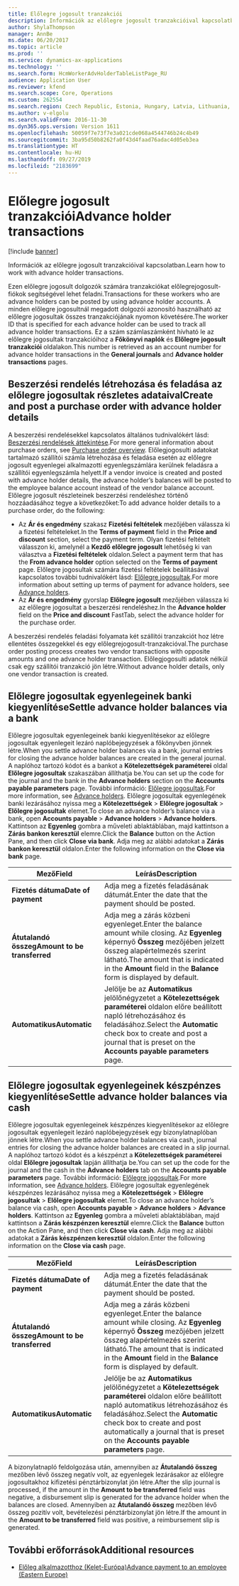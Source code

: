 ```yaml
---
title: Előlegre jogosult tranzakciói
description: Információk az előlegre jogosult tranzakcióival kapcsolatban a Microsoft Dynamics 365 Finance rendszerben.
author: ShylaThompson
manager: AnnBe
ms.date: 06/20/2017
ms.topic: article
ms.prod: ''
ms.service: dynamics-ax-applications
ms.technology: ''
ms.search.form: HcmWorkerAdvHolderTableListPage_RU
audience: Application User
ms.reviewer: kfend
ms.search.scope: Core, Operations
ms.custom: 262554
ms.search.region: Czech Republic, Estonia, Hungary, Latvia, Lithuania, Poland, Russia
ms.author: v-elgolu
ms.search.validFrom: 2016-11-30
ms.dyn365.ops.version: Version 1611
ms.openlocfilehash: 50059f7e73f7e3a021cde068a4544746b24c4b49
ms.sourcegitcommit: 3ba95d50b8262fa0f43d4faad76adac4d05eb3ea
ms.translationtype: HT
ms.contentlocale: hu-HU
ms.lasthandoff: 09/27/2019
ms.locfileid: "2183699"
---
```

# <a name="advance-holder-transactions"></a><span data-ttu-id="a10b2-103">Előlegre jogosult tranzakciói</span><span class="sxs-lookup"><span data-stu-id="a10b2-103">Advance holder transactions</span></span>

[!include [banner](../includes/banner.md)]

<span data-ttu-id="a10b2-104">Információk az előlegre jogosult tranzakcióival kapcsolatban.</span><span class="sxs-lookup"><span data-stu-id="a10b2-104">Learn how to work with advance holder transactions.</span></span>

<span data-ttu-id="a10b2-105">Ezen előlegre jogosult dolgozók számára tranzakciókat előlegrejogosult-fiókok segítségével lehet feladni.</span><span class="sxs-lookup"><span data-stu-id="a10b2-105">Transactions for these workers who are advance holders can be posted by using advance holder accounts.</span></span> <span data-ttu-id="a10b2-106">A minden előlegre jogosultnál megadott dolgozói azonosító használható az előlegre jogosultak összes tranzakciójának nyomon követésére.</span><span class="sxs-lookup"><span data-stu-id="a10b2-106">The worker ID that is specified for each advance holder can be used to track all advance holder transactions.</span></span> <span data-ttu-id="a10b2-107">Ez a szám számlaszámként hívható le az előlegre jogosultak tranzakcióihoz a **Főkönyvi naplók** és **Előlegre jogosult tranzakciói** oldalakon.</span><span class="sxs-lookup"><span data-stu-id="a10b2-107">This number is retrieved as an account number for advance holder transactions in the **General journals** and **Advance holder transactions** pages.</span></span>

## <a name="create-and-post-a-purchase-order-with-advance-holder-details"></a><span data-ttu-id="a10b2-108">Beszerzési rendelés létrehozása és feladása az előlegre jogosultak részletes adataival</span><span class="sxs-lookup"><span data-stu-id="a10b2-108">Create and post a purchase order with advance holder details</span></span>
<span data-ttu-id="a10b2-109">A beszerzési rendelésekkel kapcsolatos általános tudnivalókért lásd: [Beszerzési rendelések áttekintése](../../supply-chain/procurement/purchase-order-overview.md).</span><span class="sxs-lookup"><span data-stu-id="a10b2-109">For more general information about purchase orders, see [Purchase order overview](../../supply-chain/procurement/purchase-order-overview.md).</span></span> <span data-ttu-id="a10b2-110">Előlegjogosulti adatokat tartalmazó szállítói számla létrehozása és feladása esetén az előlegre jogosult egyenlegei alkalmazotti egyenlegszámlára kerülnek feladásra a szállítói egyenlegszámla helyett.</span><span class="sxs-lookup"><span data-stu-id="a10b2-110">If a vendor invoice is created and posted with advance holder details, the advance holder’s balances will be posted to the employee balance account instead of the vendor balance account.</span></span> <span data-ttu-id="a10b2-111">Előlegre jogosult részleteinek beszerzési rendeléshez történő hozzáadásához tegye a következőket:</span><span class="sxs-lookup"><span data-stu-id="a10b2-111">To add advance holder details to a purchase order, do the following:</span></span>

-   <span data-ttu-id="a10b2-112">Az **Ár és engedmény** szakasz **Fizetési feltételek** mezőjében válassza ki a fizetési feltételeket.</span><span class="sxs-lookup"><span data-stu-id="a10b2-112">In the **Terms of payment** field in the **Price and discount** section, select the payment term.</span></span> <!---For more information about **Terms of payment**, see [Define vendor payment terms](../accounts-payable/tasks/define-vendor-payment-terms.md).--> <span data-ttu-id="a10b2-113">Olyan fizetési feltételt válasszon ki, amelynél a **Kezdő előlegre jogosult** lehetőség ki van választva a **Fizetési feltételek** oldalon.</span><span class="sxs-lookup"><span data-stu-id="a10b2-113">Select a payment term that has the **From advance holder** option selected on the **Terms of payment** page.</span></span> <span data-ttu-id="a10b2-114">Előlegre jogosultak számára fizetési feltételek beállításával kapcsolatos további tudnivalókért lásd: [Előlegre jogosultak](emea-advance-holders.md).</span><span class="sxs-lookup"><span data-stu-id="a10b2-114">For more information about setting up terms of payment for advance holders, see [Advance holders](emea-advance-holders.md).</span></span>
-   <span data-ttu-id="a10b2-115">Az **Ár és engedmény** gyorslap **Előlegre jogosult** mezőjében válassza ki az előlegre jogosultat a beszerzési rendeléshez.</span><span class="sxs-lookup"><span data-stu-id="a10b2-115">In the **Advance holder** field on the **Price and discount** FastTab, select the advance holder for the purchase order.</span></span>

<span data-ttu-id="a10b2-116">A beszerzési rendelés feladási folyamata két szállítói tranzakciót hoz létre ellentétes összegekkel és egy előlegrejogosult-tranzakcióval.</span><span class="sxs-lookup"><span data-stu-id="a10b2-116">The purchase order posting process creates two vendor transactions with opposite amounts and one advance holder transaction.</span></span> <span data-ttu-id="a10b2-117">Előlegjogosulti adatok nélkül csak egy szállítói tranzakció jön létre.</span><span class="sxs-lookup"><span data-stu-id="a10b2-117">Without advance holder details, only one vendor transaction is created.</span></span>

## <a name="settle-advance-holder-balances-via-a-bank"></a><span data-ttu-id="a10b2-118">Előlegre jogosultak egyenlegeinek banki kiegyenlítése</span><span class="sxs-lookup"><span data-stu-id="a10b2-118">Settle advance holder balances via a bank</span></span>
<span data-ttu-id="a10b2-119">Előlegre jogosultak egyenlegeinek banki kiegyenlítésekor az előlegre jogosultak egyenlegeit lezáró naplóbejegyzések a főkönyvben jönnek létre.</span><span class="sxs-lookup"><span data-stu-id="a10b2-119">When you settle advance holder balances via a bank, journal entries for closing the advance holder balances are created in the general journal.</span></span> <span data-ttu-id="a10b2-120">A naplóhoz tartozó kódot és a bankot a **Kötelezettségek paraméterei** oldal **Előlegre jogosultak** szakaszában állíthatja be.</span><span class="sxs-lookup"><span data-stu-id="a10b2-120">You can set up the code for the journal and the bank in the **Advance holders** section on the **Accounts payable parameters** page.</span></span> <span data-ttu-id="a10b2-121">További információ: [Előlegre jogosultak](emea-advance-holders.md).</span><span class="sxs-lookup"><span data-stu-id="a10b2-121">For more information, see [Advance holders](emea-advance-holders.md).</span></span> <span data-ttu-id="a10b2-122">Előlegre jogosultak egyenlegének banki lezárásához nyissa meg a **Kötelezettségek** &gt; **Előlegre jogosultak** &gt; **Előlegre jogosultak** elemet.</span><span class="sxs-lookup"><span data-stu-id="a10b2-122">To close an advance holder’s balance via a bank, open **Accounts payable** &gt; **Advance holders** &gt; **Advance holders**.</span></span> <span data-ttu-id="a10b2-123">Kattintson az **Egyenleg** gombra a műveleti ablaktáblában, majd kattintson a **Zárás bankon keresztül** elemre.</span><span class="sxs-lookup"><span data-stu-id="a10b2-123">Click the **Balance** button on the Action Pane, and then click **Close via bank**.</span></span> <span data-ttu-id="a10b2-124">Adja meg az alábbi adatokat a **Zárás bankon keresztül** oldalon.</span><span class="sxs-lookup"><span data-stu-id="a10b2-124">Enter the following information on the **Close via bank** page.</span></span>

| <span data-ttu-id="a10b2-125">Mező</span><span class="sxs-lookup"><span data-stu-id="a10b2-125">Field</span></span>                    | <span data-ttu-id="a10b2-126">Leírás</span><span class="sxs-lookup"><span data-stu-id="a10b2-126">Description</span></span> |
|------------------------------|-------------------|
| <span data-ttu-id="a10b2-127">**Fizetés dátuma**</span><span class="sxs-lookup"><span data-stu-id="a10b2-127">**Date of payment**</span></span>          | <span data-ttu-id="a10b2-128">Adja meg a fizetés feladásának dátumát.</span><span class="sxs-lookup"><span data-stu-id="a10b2-128">Enter the date that the payment should be posted.</span></span>|
| <span data-ttu-id="a10b2-129">**Átutalandó összeg**</span><span class="sxs-lookup"><span data-stu-id="a10b2-129">**Amount to be transferred**</span></span> | <span data-ttu-id="a10b2-130">Adja meg a zárás közbeni egyenleget.</span><span class="sxs-lookup"><span data-stu-id="a10b2-130">Enter the balance amount while closing.</span></span> <span data-ttu-id="a10b2-131">Az **Egyenleg** képernyő **Összeg** mezőjében jelzett összeg alapértelmezés szerint látható.</span><span class="sxs-lookup"><span data-stu-id="a10b2-131">The amount that is indicated in the **Amount** field in the **Balance** form is displayed by default.</span></span> |
| <span data-ttu-id="a10b2-132">**Automatikus**</span><span class="sxs-lookup"><span data-stu-id="a10b2-132">**Automatic**</span></span>                | <span data-ttu-id="a10b2-133">Jelölje be az **Automatikus** jelölőnégyzetet a **Kötelezettségek paraméterei** oldalon előre beállított napló létrehozásához és feladásához.</span><span class="sxs-lookup"><span data-stu-id="a10b2-133">Select the **Automatic** check box to create and post a journal that is preset on the **Accounts payable parameters** page.</span></span>|

## <a name="settle-advance-holder-balances-via-cash"></a><span data-ttu-id="a10b2-134">Előlegre jogosultak egyenlegeinek készpénzes kiegyenlítése</span><span class="sxs-lookup"><span data-stu-id="a10b2-134">Settle advance holder balances via cash</span></span>
<span data-ttu-id="a10b2-135">Előlegre jogosultak egyenlegeinek készpénzes kiegyenlítésekor az előlegre jogosultak egyenlegeit lezáró naplóbejegyzések egy bizonylatnaplóban jönnek létre.</span><span class="sxs-lookup"><span data-stu-id="a10b2-135">When you settle advance holder balances via cash, journal entries for closing the advance holder balances are created in a slip journal.</span></span> <span data-ttu-id="a10b2-136">A naplóhoz tartozó kódot és a készpénzt a **Kötelezettségek paraméterei** oldal **Előlegre jogosultak** lapján állíthatja be.</span><span class="sxs-lookup"><span data-stu-id="a10b2-136">You can set up the code for the journal and the cash in the **Advance holders** tab on the **Accounts payable parameters** page.</span></span> <span data-ttu-id="a10b2-137">További információ: [Előlegre jogosultak](emea-advance-holders.md).</span><span class="sxs-lookup"><span data-stu-id="a10b2-137">For more information, see [Advance holders](emea-advance-holders.md).</span></span> <span data-ttu-id="a10b2-138">Előlegre jogosultak egyenlegének készpénzes lezárásához nyissa meg a **Kötelezettségek** &gt; **Előlegre jogosultak** &gt; **Előlegre jogosultak** elemet.</span><span class="sxs-lookup"><span data-stu-id="a10b2-138">To close an advance holder’s balance via cash, open **Accounts payable** &gt; **Advance holders** &gt; **Advance holders**.</span></span> <span data-ttu-id="a10b2-139">Kattintson az **Egyenleg** gombra a műveleti ablaktáblában, majd kattintson a **Zárás készpénzen keresztül** elemre.</span><span class="sxs-lookup"><span data-stu-id="a10b2-139">Click the **Balance** button on the Action Pane, and then click **Close via cash**.</span></span> <span data-ttu-id="a10b2-140">Adja meg az alábbi adatokat a **Zárás készpénzen keresztül** oldalon.</span><span class="sxs-lookup"><span data-stu-id="a10b2-140">Enter the following information on the **Close via cash** page.</span></span>

| <span data-ttu-id="a10b2-141">Mező</span><span class="sxs-lookup"><span data-stu-id="a10b2-141">Field</span></span>                    | <span data-ttu-id="a10b2-142">Leírás</span><span class="sxs-lookup"><span data-stu-id="a10b2-142">Description</span></span>
|------------------------------|-----------------|
| <span data-ttu-id="a10b2-143">**Fizetés dátuma**</span><span class="sxs-lookup"><span data-stu-id="a10b2-143">**Date of payment**</span></span>          | <span data-ttu-id="a10b2-144">Adja meg a fizetés feladásának dátumát.</span><span class="sxs-lookup"><span data-stu-id="a10b2-144">Enter the date that the payment should be posted.</span></span>|
| <span data-ttu-id="a10b2-145">**Átutalandó összeg**</span><span class="sxs-lookup"><span data-stu-id="a10b2-145">**Amount to be transferred**</span></span> | <span data-ttu-id="a10b2-146">Adja meg a zárás közbeni egyenleget.</span><span class="sxs-lookup"><span data-stu-id="a10b2-146">Enter the balance amount while closing.</span></span> <span data-ttu-id="a10b2-147">Az **Egyenleg** képernyő **Összeg** mezőjében jelzett összeg alapértelmezés szerint látható.</span><span class="sxs-lookup"><span data-stu-id="a10b2-147">The amount that is indicated in the **Amount** field in the **Balance** form is displayed by default.</span></span> |
| <span data-ttu-id="a10b2-148">**Automatikus**</span><span class="sxs-lookup"><span data-stu-id="a10b2-148">**Automatic**</span></span>                | <span data-ttu-id="a10b2-149">Jelölje be az **Automatikus** jelölőnégyzetet a **Kötelezettségek paraméterei** oldalon előre beállított napló automatikus létrehozásához és feladásához.</span><span class="sxs-lookup"><span data-stu-id="a10b2-149">Select the **Automatic** check box to create and post automatically a journal that is preset on the **Accounts payable parameters** page.</span></span>     |

<span data-ttu-id="a10b2-150">A bizonylatnapló feldolgozása után, amennyiben az **Átutalandó összeg** mezőben lévő összeg negatív volt, az egyenlegek lezárásakor az előlegre jogosultakhoz kifizetési pénztárbizonylat jön létre.</span><span class="sxs-lookup"><span data-stu-id="a10b2-150">After the slip journal is processed, if the amount in the **Amount to be transferred** field was negative, a disbursement slip is generated for the advance holder when the balances are closed.</span></span> <span data-ttu-id="a10b2-151">Amennyiben az **Átutalandó összeg** mezőben lévő összeg pozitív volt, bevételezési pénztárbizonylat jön létre.</span><span class="sxs-lookup"><span data-stu-id="a10b2-151">If the amount in the **Amount to be transferred** field was positive, a reimbursement slip is generated.</span></span>

## <a name="additional-resources"></a><span data-ttu-id="a10b2-152">További erőforrások</span><span class="sxs-lookup"><span data-stu-id="a10b2-152">Additional resources</span></span>

- [<span data-ttu-id="a10b2-153">Előleg alkalmazotthoz (Kelet-Európa)</span><span class="sxs-lookup"><span data-stu-id="a10b2-153">Advance payment to an employee (Eastern Europe)</span></span>](tasks/advance-payment-employee.md)

